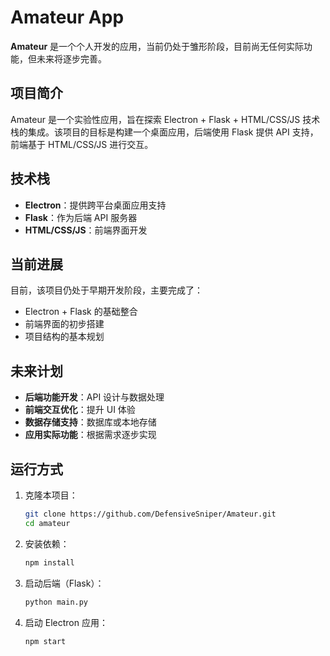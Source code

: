 # Amateur App

**Amateur** 是一个个人开发的应用，当前仍处于雏形阶段，目前尚无任何实际功能，但未来将逐步完善。

## 项目简介
Amateur 是一个实验性应用，旨在探索 Electron + Flask + HTML/CSS/JS 技术栈的集成。该项目的目标是构建一个桌面应用，后端使用 Flask 提供 API 支持，前端基于 HTML/CSS/JS 进行交互。

## 技术栈
- **Electron**：提供跨平台桌面应用支持
- **Flask**：作为后端 API 服务器
- **HTML/CSS/JS**：前端界面开发

## 当前进展
目前，该项目仍处于早期开发阶段，主要完成了：
- Electron + Flask 的基础整合
- 前端界面的初步搭建
- 项目结构的基本规划

## 未来计划
- **后端功能开发**：API 设计与数据处理
- **前端交互优化**：提升 UI 体验
- **数据存储支持**：数据库或本地存储
- **应用实际功能**：根据需求逐步实现

## 运行方式
1. 克隆本项目：
   ```sh
   git clone https://github.com/DefensiveSniper/Amateur.git
   cd amateur
   ```
2. 安装依赖：
   ```sh
   npm install
   ```
3. 启动后端（Flask）：
   ```sh
   python main.py
   ```
4. 启动 Electron 应用：
   ```sh
   npm start
   ```

